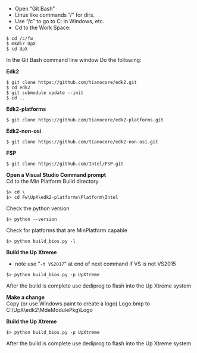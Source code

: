 - Open “Git Bash” 
- Linux like commands “/” for dirs.
- Use “/c” to go to C: in Windows, etc.
- Cd to the Work Space: 

```
$ cd /c/fw
$ mkdir UpX
$ cd UpX
```

In the Git Bash command line window Do the following:<br>

**Edk2**
```
$ git clone https://github.com/tianocore/edk2.git
$ cd edk2
$ git submodule update --init
$ cd ..
```
**Edk2-platforms**
```
$ git clone https://github.com/tianocore/edk2-platforms.git
```
**Edk2-non-osi**
```
$ git clone https://github.com/tianocore/edk2-non-osi.git
```
**FSP**
```
$ git clone https://github.com/Intel/FSP.git
```

**Open a Visual Studio Command prompt**<br>
Cd to the Min Platform Build directory
```
$> cd \
$> cd Fw\UpX\edk2-platforms\Platform\Intel
```

Check the python version
```
$> python --version
```
Check for platforms that are MinPlatform capable
```
$> python build_bios.py -l
```
**Build the Up Xtreme**
- note use "`-t VS2017`" at end of next command  if VS is not VS2015
```
$> python build_bios.py -p UpXtreme
```

After the build is complete use dediprog to flash into the Up Xtreme system

**Make a change**<br>
Copy (or use Windows paint to create a logo) Logo.bmp to C:\UpX\edk2\MdeModulePkg\Logo

**Build the Up Xtreme**
```
$> python build_bios.py -p UpXtreme
```

After the build is complete use dediprog to flash into the Up Xtreme system



